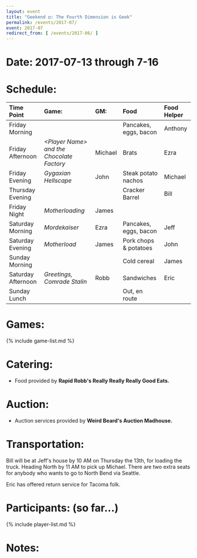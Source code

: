 ```yaml
---
layout: event
title: "Geekend ⚃: The Fourth Dimension is Geek"
permalink: /events/2017-07/
event: 2017-07
redirect_from: [ /events/2017-06/ ]
---
```

# Date: 2017-07-13 through 7-16

# Schedule:


| Time Point         | Game:                                           | GM:     | Food                      | Food Helper |
|:-------------------|:------------------------------------------------|:--------|:--------------------------|:------------|
| Friday Morning     |                                                 |         | Pancakes, eggs, bacon     |     Anthony |
| Friday Afternoon   | *&lt;Player Name&gt; and the Chocolate Factory* | Michael | Brats                     |    Ezra     |
| Friday Evening     | *Gygaxian Hellscape*                            | John    | Steak potato nachos       |    Michael  |
| Thursday Evening   |                                                 |         | Cracker Barrel            | Bill        |
| Friday Night       | *Motherloading*                                 | James   |                           |             |
| Saturday Morning   | *Mordekaiser*                                   | Ezra    | Pancakes, eggs, bacon     |   Jeff      |
| Saturday Evening   | *Motherload*                                    | James   | Pork chops & potatoes     |    John     |
| Sunday Morning     |                                                 |         |  Cold cereal              |     James   |
| Saturday Afternoon | *Greetings, Comrade Stalin*                     | Robb    | Sandwiches                | Eric        |
| Sunday Lunch       |                                                 |         |  Out, en route            |             |

# Games:
{% include game-list.md %}

# Catering:
- Food provided by **Rapid Robb's Really Really Really Good Eats.**

# Auction:
- Auction services provided by **Weird Beard's Auction Madhouse.**

# Transportation:
Bill will be at Jeff's house by 10 AM on Thursday the 13th, for loading the truck.  Heading North by 11 AM to pick up Michael.  There are two extra seats for anybody who wants to go to North Bend via Seattle.

Eric has offered return service for Tacoma folk.

# Participants: (so far...)
{% include player-list.md %}

# Notes: 

